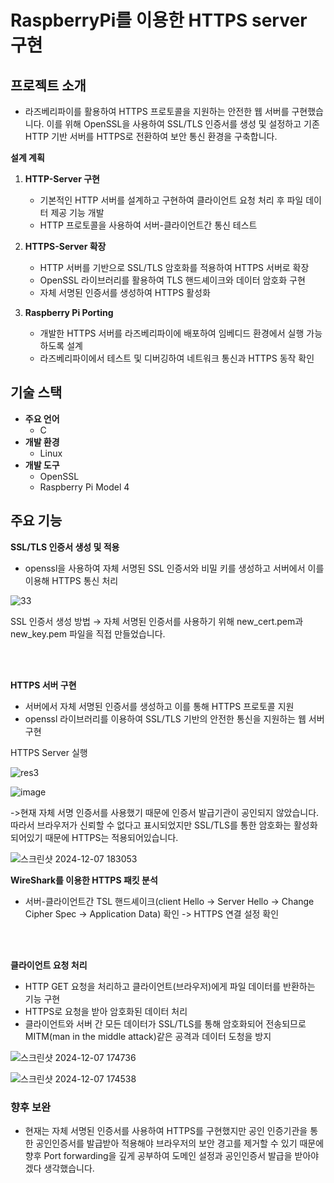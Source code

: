 # RaspberryPi를 이용한 HTTPS server 구현

## 프로젝트 소개
- 라즈베리파이를 활용하여 HTTPS 프로토콜을 지원하는 안전한 웹 서버를 구현했습니다. 이를 위해 OpenSSL을 사용하여 SSL/TLS 인증서를 생성 및 설정하고 기존 HTTP 기반 서버를 HTTPS로 전환하여 보안 통신 환경을 구축합니다.

**설계 계획**
1. **HTTP-Server 구현**
    - 기본적인 HTTP 서버를 설계하고 구현하여 클라이언트 요청 처리 후 파일 데이터 제공 기능 개발
    - HTTP 프로토콜을 사용하여 서버-클라이언트간 통신 테스트

2. **HTTPS-Server 확장**
    - HTTP 서버를 기반으로 SSL/TLS 암호화를 적용하여 HTTPS 서버로 확장
    - OpenSSL 라이브러리를 활용하여 TLS 핸드셰이크와 데이터 암호화 구현
    - 자체 서명된 인증서를 생성하여 HTTPS 활성화

3. **Raspberry Pi Porting**
    - 개발한 HTTPS 서버를 라즈베리파이에 배포하여 임베디드 환경에서 실행 가능하도록 설계
    - 라즈베리파이에서 테스트 및 디버깅하여 네트워크 통신과 HTTPS 동작 확인

## 기술 스택

- **주요 언어**
    - C
- **개발 환경**
    - Linux
- **개발 도구**
    - OpenSSL
    - Raspberry Pi Model 4

## 주요 기능

**SSL/TLS 인증서 생성 및 적용**

- openssl을 사용하여 자체 서명된 SSL 인증서와 비밀 키를 생성하고 서버에서 이를 이용해 HTTPS 통신 처리



![33](https://github.com/user-attachments/assets/92bf7922-8125-458f-837c-239b2d72c91f)

SSL 인증서 생성 방법
→ 자체 서명된 인증서를 사용하기 위해 new_cert.pem과 new_key.pem 파일을 직접 만들었습니다.

<br><br>

**HTTPS 서버 구현**
- 서버에서 자체 서명된 인증서를 생성하고 이를 통해 HTTPS 프로토콜 지원
- openssl 라이브러리를 이용하여 SSL/TLS 기반의 안전한 통신을 지원하는 웹 서버 구현

HTTPS Server 실행

![res3](https://github.com/user-attachments/assets/5e2e2791-11b6-44fc-9703-15673396f94e)



![image](https://github.com/user-attachments/assets/654070a7-1351-4b67-85a4-97eea33d233b)

->현재 자체 서명 인증서를 사용했기 때문에 인증서 발급기관이 공인되지 않았습니다. 따라서 브라우저가 신뢰할 수 없다고 표시되었지만 SSL/TLS를 통한 암호화는 활성화 되어있기 때문에 HTTPS는 적용되어있습니다.

![스크린샷 2024-12-07 183053](https://github.com/user-attachments/assets/f9decb06-6e9b-45e2-be29-16f8be307f7e)

**WireShark를 이용한 HTTPS 패킷 분석**
- 서버-클라이언트간 TSL 핸드셰이크(client Hello -> Server Hello -> Change Cipher Spec -> Application Data) 확인 -> HTTPS 연결 설정 확인

<br><br>

**클라이언트 요청 처리**

- HTTP GET 요청을 처리하고 클라이언트(브라우저)에게 파일 데이터를 반환하는 기능 구현
- HTTPS로 요청을 받아 암호화된 데이터 처리
- 클라이언트와 서버 간 모든 데이터가 SSL/TLS를 통해 암호화되어 전송되므로 MITM(man in the middle attack)같은 공격과 데이터 도청을 방지

![스크린샷 2024-12-07 174736](https://github.com/user-attachments/assets/a09ec476-f302-4863-a99f-5a72dbe81b78)


![스크린샷 2024-12-07 174538](https://github.com/user-attachments/assets/d4b8eec0-fe9a-476d-b002-db7ab272c278)


### 향후 보완
- 현재는 자체 서명된 인증서를 사용하여 HTTPS를 구현했지만 공인 인증기관을 통한 공인인증서를 발급받아 적용해야 브라우저의 보안 경고를 제거할 수 있기 때문에 향후 Port forwarding을 깊게 공부하여 도메인 설정과 공인인증서 발급을 받아야겠다 생각했습니다.